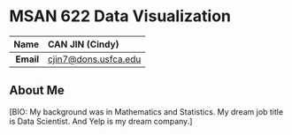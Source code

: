 MSAN 622 Data Visualization
==============================

| **Name**  | CAN JIN (Cindy) |
|----------:|:------------|
| **Email** | cjin7@dons.usfca.edu |

## About Me ##

[BIO: My background was in Mathematics and Statistics. My dream job title is Data Scientist. And Yelp
is my dream company.]
